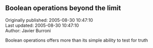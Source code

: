 ## Boolean operations beyond the limit  
Originally published: 2005-08-30 10:47:10  
Last updated: 2005-08-30 10:47:10  
Author: Javier Burroni  
  
Boolean operations offers more than its simple ability to test for truth